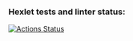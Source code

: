 ### Hexlet tests and linter status:
[![Actions Status](https://github.com/vera-kalabina/python-project-51/workflows/hexlet-check/badge.svg)](https://github.com/vera-kalabina/python-project-51/actions)